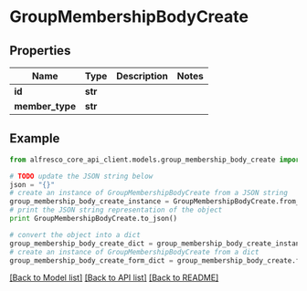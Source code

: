 # GroupMembershipBodyCreate


## Properties
Name | Type | Description | Notes
------------ | ------------- | ------------- | -------------
**id** | **str** |  | 
**member_type** | **str** |  | 

## Example

```python
from alfresco_core_api_client.models.group_membership_body_create import GroupMembershipBodyCreate

# TODO update the JSON string below
json = "{}"
# create an instance of GroupMembershipBodyCreate from a JSON string
group_membership_body_create_instance = GroupMembershipBodyCreate.from_json(json)
# print the JSON string representation of the object
print GroupMembershipBodyCreate.to_json()

# convert the object into a dict
group_membership_body_create_dict = group_membership_body_create_instance.to_dict()
# create an instance of GroupMembershipBodyCreate from a dict
group_membership_body_create_form_dict = group_membership_body_create.from_dict(group_membership_body_create_dict)
```
[[Back to Model list]](../README.md#documentation-for-models) [[Back to API list]](../README.md#documentation-for-api-endpoints) [[Back to README]](../README.md)



